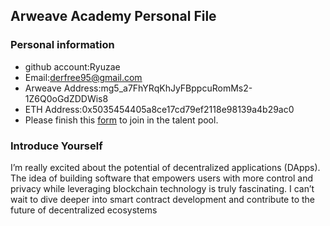 ## Arweave Academy Personal File

### Personal information

- github account:Ryuzae
- Email:derfree95@gmail.com
- Arweave Address:mg5_a7FhYRqKhJyFBppcuRomMs2-1Z6Q0oGdZDDWis8
- ETH Address:0x5035454405a8ce17cd79ef2118e98139a4b29ac0
- Please finish this [form](https://docs.google.com/forms/d/e/1FAIpQLSfWA5fIIcBgmRppm3jNz5vmf9Mai_QMVil-2pO4r7YKn_Zhtw/viewform?usp=sf_link) to join in the talent pool.

### Introduce Yourself
I’m really excited about the potential of decentralized applications (DApps). The idea of building software that empowers users with more control and privacy while leveraging blockchain technology is truly fascinating. I can’t wait to dive deeper into smart contract development and contribute to the future of decentralized ecosystems
